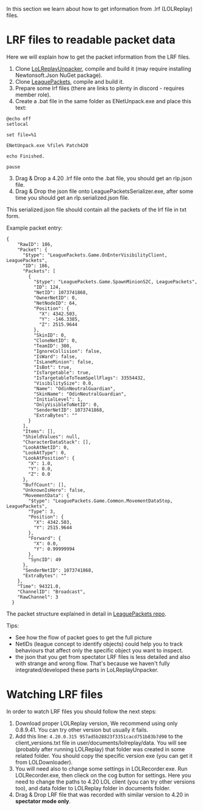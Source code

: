 In this section we learn about how to get information from .lrf (LOLReplay) files.

# LRF files to readable packet data

Here we will explain how to get the packet information from the LRF files.

1. Clone [LoLReplayUnpacker](https://github.com/LeagueSandbox/LoLReplayUnpacker), compile and build it (may require installing Newtonsoft.Json NuGet package).
2. Clone [LeaguePackets](https://github.com/LeagueSandbox/LeaguePackets.git), compile and build it.
2. Prepare some lrf files (there are links to plenty in discord - requires member role).
3. Create a .bat file in the same folder as ENetUnpack.exe and place this text:
```
@echo off
setlocal

set file=%1

ENetUnpack.exe %file% Patch420

echo Finished.

pause
```
3. Drag & Drop a 4.20 .lrf file onto the .bat file, you should get an rlp.json file.
4. Drag & Drop the json file onto LeaguePacketsSerializer.exe, after some time you should get an rlp.serialized.json file.

This serialized.json file should contain all the packets of the lrf file in txt form.

Example packet entry:
```
{
    "RawID": 186,
    "Packet": {
      "$type": "LeaguePackets.Game.OnEnterVisibilityClient, LeaguePackets",
      "ID": 186,
      "Packets": [
        {
          "$type": "LeaguePackets.Game.SpawnMinionS2C, LeaguePackets",
          "ID": 124,
          "NetID": 1073741868,
          "OwnerNetID": 0,
          "NetNodeID": 64,
          "Position": {
            "X": 4342.503,
            "Y": -146.3385,
            "Z": 2515.9644
          },
          "SkinID": 0,
          "CloneNetID": 0,
          "TeamID": 300,
          "IgnoreCollision": false,
          "IsWard": false,
          "IsLaneMinion": false,
          "IsBot": true,
          "IsTargetable": true,
          "IsTargetableToTeamSpellFlags": 33554432,
          "VisibilitySize": 0.0,
          "Name": "OdinNeutralGuardian",
          "SkinName": "OdinNeutralGuardian",
          "InitialLevel": 1,
          "OnlyVisibleToNetID": 0,
          "SenderNetID": 1073741868,
          "ExtraBytes": ""
        }
      ],
      "Items": [],
      "ShieldValues": null,
      "CharacterDataStack": [],
      "LookAtNetID": 0,
      "LookAtType": 0,
      "LookAtPosition": {
        "X": 1.0,
        "Y": 0.0,
        "Z": 0.0
      },
      "BuffCount": [],
      "UnknownIsHero": false,
      "MovementData": {
        "$type": "LeaguePackets.Game.Common.MovementDataStop, LeaguePackets",
        "Type": 3,
        "Position": {
          "X": 4342.503,
          "Y": 2515.9644
        },
        "Forward": {
          "X": 0.0,
          "Y": 0.99999994
        },
        "SyncID": 49
      },
      "SenderNetID": 1073741868,
      "ExtraBytes": ""
    },
    "Time": 94321.0,
    "ChannelID": "Broadcast",
    "RawChannel": 3
  }
```

The packet structure explained in detail in [LeaguePackets repo](https://github.com/moonshadow565/LeaguePackets).

Tips:
* See how the flow of packet goes to get the full picture
* NetIDs (league concept to identify objects) could help you to track behaviours that affect only the specific object you want to inspect.
* the json that you get from spectator LRF files is less detailed and also with strange and wrong flow. That's because we haven't fully integrated/developed these parts in LoLReplayUnpacker.

# Watching LRF files

In order to watch LRF files you should follow the next steps:
1. Download proper LOLReplay version, We recommend using only 0.8.9.41. You can try other version but usually it fails.
2. Add this line:
 ```4.20.0.315 957ad5b28823f3351cacd751b83b7d90``` 
to the client_versions.txt file in user/documents/lolreplay/data.
You will see (probably after running LOLReplay) that folder was created in some related folder. You should copy the specific version exe (you can get it from LOLDownloader).
3. You will need also to change some settings in LOLRecorder.exe. Run LOLRecorder.exe, then clieck on the cog button for settings. Here you need to change the paths to 4.20 LOL client (you can try other versions too), and data folder to LOLReplay folder in documents folder.
3. Drag & Drop LRF file that was recorded with similar version to 4.20 in **spectator mode only**.
